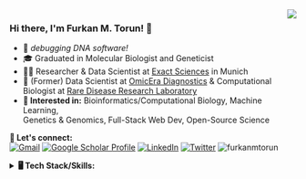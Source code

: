 <img align='right' src='https://github-readme-stats.vercel.app/api?username=furkanmtorun&show_icons=true'>

### Hi there, I'm Furkan M. Torun! 👋

- 🧬  *debugging DNA software!*
- 🎓 Graduated in Molecular Biologist and Geneticist
- 👨‍💻  Researcher & Data Scientist at [Exact Sciences](https://www.exactsciences.com/) in Munich
- 🧪  (Former) Data Scientist at [OmicEra Diagnostics](http://omicera.com/) & Computational Biologist at [Rare Disease Research Laboratory](https://github.com/thekaplanlab)
- **🎯 Interested in:** 
  Bioinformatics/Computational Biology, Machine Learning, <br> Genetics & Genomics, Full-Stack Web Dev, Open-Source Science

**🔗 Let's connect:** <br>
[![Gmail](https://img.shields.io/badge/-furkanmtorun@gmail.com-c14438?style=flat-square&logo=Gmail&logoColor=white&link=mailto:furkanmtorun@gmail.com)](mailto:furkanmtorun@gmail.com)
[![Google Scholar Profile](https://img.shields.io/static/v1?label=Google%20Scholar%20Profile&color=blue&logo=Web&message=%20&color=green&logo=&style=flat-square&logoColor=white)](https://scholar.google.com/citations?user=d5ZyOZ4AAAAJ)
[![LinkedIn](https://img.shields.io/static/v1?label=LinkedIn&message=%20&color=blue&logo=LinkedIn&style=flat-square&logoColor=white)](https://www.linkedin.com/in/furkanmtorun/)
[![Twitter](https://img.shields.io/static/v1?label=Twitter&message=%20&color=blue&logo=Twitter&style=flat-square&logoColor=white)](https://www.twitter.com/furkanmtorun/)
![furkanmtorun](https://komarev.com/ghpvc/?username=furkanmtorun&color=blueviolet)

<!-- DISABLE TECH STACK/SKILLS LOGO
**Technical Skills:**  
<code><img height="30" src="https://raw.githubusercontent.com/github/explore/80688e429a7d4ef2fca1e82350fe8e3517d3494d/topics/python/python.png"></code>
<code><img height="30" src="https://raw.githubusercontent.com/github/explore/80688e429a7d4ef2fca1e82350fe8e3517d3494d/topics/bash/bash.png"></code>
<code><img height="30" src="https://raw.githubusercontent.com/github/explore/80688e429a7d4ef2fca1e82350fe8e3517d3494d/topics/scikit-learn/scikit-learn.png"></code>
<code><img height="30" src="https://raw.githubusercontent.com/github/explore/224672533a7f836ad6bf142e4dee61217cfc100e/topics/pytorch/pytorch.png"></code>
<code><img height="30" src="https://raw.githubusercontent.com/github/explore/80688e429a7d4ef2fca1e82350fe8e3517d3494d/topics/mysql/mysql.png"></code>
<code><img height="30" src="https://raw.githubusercontent.com/github/explore/80688e429a7d4ef2fca1e82350fe8e3517d3494d/topics/docker/docker.png"></code>
<code><img height="30" src="https://raw.githubusercontent.com/github/explore/80688e429a7d4ef2fca1e82350fe8e3517d3494d/topics/aws/aws.png"></code>
<code><img height="30" src="https://raw.githubusercontent.com/github/explore/80688e429a7d4ef2fca1e82350fe8e3517d3494d/topics/html/html.png"></code>
<code><img height="30" src="https://raw.githubusercontent.com/github/explore/80688e429a7d4ef2fca1e82350fe8e3517d3494d/topics/css/css.png"></code>
<code><img height="30" src="https://raw.githubusercontent.com/github/explore/80688e429a7d4ef2fca1e82350fe8e3517d3494d/topics/javascript/javascript.png"></code>
<code><img height="30" src="https://raw.githubusercontent.com/github/explore/80688e429a7d4ef2fca1e82350fe8e3517d3494d/topics/php/php.png"></code>
<code><img height="30" src="https://raw.githubusercontent.com/github/explore/80688e429a7d4ef2fca1e82350fe8e3517d3494d/topics/flask/flask.png"></code>
<code><img height="30" src="https://raw.githubusercontent.com/github/explore/80688e429a7d4ef2fca1e82350fe8e3517d3494d/topics/r/r.png"></code>
<code><img height="30" src="https://raw.githubusercontent.com/github/explore/80688e429a7d4ef2fca1e82350fe8e3517d3494d/topics/terminal/terminal.png"></code>
<code><img height="30" src="https://raw.githubusercontent.com/github/explore/80688e429a7d4ef2fca1e82350fe8e3517d3494d/topics/git/git.png"></code>
<code><img height="30" src="https://upload.wikimedia.org/wikipedia/commons/d/de/AirflowLogo.png"></code>
<code><img height="30" src="https://raw.githubusercontent.com/github/explore/80688e429a7d4ef2fca1e82350fe8e3517d3494d/topics/latex/latex.png"></code>
https://github-readme-stats.vercel.app/api/top-langs/?username=furkanmtorun&layout=compact 
-->

<details>
<summary>
<b>🖥 Tech Stack/Skills:</b>
</summary>
<ul>
<li><b>Full-Stack Data Science:</b> Python, Pandas, NumPy, scikit-learn, PyTorch, MLFlow, SHAP, DVC, Matplotlib, Plotly, Seaborn, Bokeh, Streamlit</li>
<li><b>Web Development:</b> JavaScript, Flask, PHP, HTML/CSS</li>
<li><b>Bioinformatics/Computational Biology:</b> Genetics/Genomics, NGS/Variant Calling, Mass spectrometer-based proteomics, RNA-Seq, CLI/GUI tool development</li>
<li><b>Others:</b> Bash Scripting, REST (FastAPI) and GraphQL APIs, Docker, MetaFlow, MySQL/SQLite/PostgreSQL, MongoDB, GitHub Actions, R (beginner)</li>
<li><b>Cloud:</b> AWS</li>
</ul>
</details>
